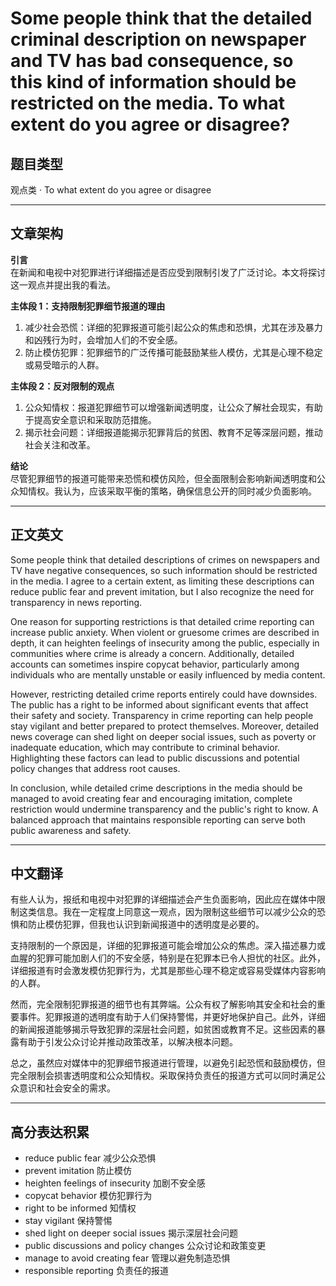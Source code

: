 # Some people think that the detailed criminal description on newspaper and TV has bad consequence, so this kind of information should be restricted on the media. To what extent do you agree or disagree?

## 题目类型
观点类 · To what extent do you agree or disagree

---

## 文章架构

**引言**  
在新闻和电视中对犯罪进行详细描述是否应受到限制引发了广泛讨论。本文将探讨这一观点并提出我的看法。

**主体段 1：支持限制犯罪细节报道的理由**  
1. 减少社会恐慌：详细的犯罪报道可能引起公众的焦虑和恐惧，尤其在涉及暴力和凶残行为时，会增加人们的不安全感。  
2. 防止模仿犯罪：犯罪细节的广泛传播可能鼓励某些人模仿，尤其是心理不稳定或易受暗示的人群。

**主体段 2：反对限制的观点**  
1. 公众知情权：报道犯罪细节可以增强新闻透明度，让公众了解社会现实，有助于提高安全意识和采取防范措施。  
2. 揭示社会问题：详细报道能揭示犯罪背后的贫困、教育不足等深层问题，推动社会关注和改革。

**结论**  
尽管犯罪细节的报道可能带来恐慌和模仿风险，但全面限制会影响新闻透明度和公众知情权。我认为，应该采取平衡的策略，确保信息公开的同时减少负面影响。

---

## 正文英文

Some people think that detailed descriptions of crimes on newspapers and TV have negative consequences, so such information should be restricted in the media. I agree to a certain extent, as limiting these descriptions can reduce public fear and prevent imitation, but I also recognize the need for transparency in news reporting.

One reason for supporting restrictions is that detailed crime reporting can increase public anxiety. When violent or gruesome crimes are described in depth, it can heighten feelings of insecurity among the public, especially in communities where crime is already a concern. Additionally, detailed accounts can sometimes inspire copycat behavior, particularly among individuals who are mentally unstable or easily influenced by media content.

However, restricting detailed crime reports entirely could have downsides. The public has a right to be informed about significant events that affect their safety and society. Transparency in crime reporting can help people stay vigilant and better prepared to protect themselves. Moreover, detailed news coverage can shed light on deeper social issues, such as poverty or inadequate education, which may contribute to criminal behavior. Highlighting these factors can lead to public discussions and potential policy changes that address root causes.

In conclusion, while detailed crime descriptions in the media should be managed to avoid creating fear and encouraging imitation, complete restriction would undermine transparency and the public's right to know. A balanced approach that maintains responsible reporting can serve both public awareness and safety.

---

## 中文翻译

有些人认为，报纸和电视中对犯罪的详细描述会产生负面影响，因此应在媒体中限制这类信息。我在一定程度上同意这一观点，因为限制这些细节可以减少公众的恐惧和防止模仿犯罪，但我也认识到新闻报道中的透明度是必要的。

支持限制的一个原因是，详细的犯罪报道可能会增加公众的焦虑。深入描述暴力或血腥的犯罪可能加剧人们的不安全感，特别是在犯罪本已令人担忧的社区。此外，详细报道有时会激发模仿犯罪行为，尤其是那些心理不稳定或容易受媒体内容影响的人群。

然而，完全限制犯罪报道的细节也有其弊端。公众有权了解影响其安全和社会的重要事件。犯罪报道的透明度有助于人们保持警惕，并更好地保护自己。此外，详细的新闻报道能够揭示导致犯罪的深层社会问题，如贫困或教育不足。这些因素的暴露有助于引发公众讨论并推动政策改革，以解决根本问题。

总之，虽然应对媒体中的犯罪细节报道进行管理，以避免引起恐慌和鼓励模仿，但完全限制会损害透明度和公众知情权。采取保持负责任的报道方式可以同时满足公众意识和社会安全的需求。

---

## 高分表达积累

- reduce public fear 减少公众恐惧  
- prevent imitation 防止模仿  
- heighten feelings of insecurity 加剧不安全感  
- copycat behavior 模仿犯罪行为  
- right to be informed 知情权  
- stay vigilant 保持警惕  
- shed light on deeper social issues 揭示深层社会问题  
- public discussions and policy changes 公众讨论和政策变更  
- manage to avoid creating fear 管理以避免制造恐惧  
- responsible reporting 负责任的报道
